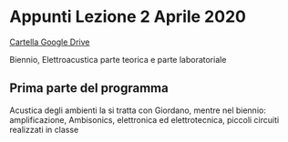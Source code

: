 # Appunti Lezione 2 Aprile 2020

[Cartella Google Drive](https://drive.google.com/drive/folders/0B--_h5RB_vmyR3FnajlkSE1zNG8?usp=sharing)

Biennio, Elettroacustica parte teorica e parte laboratoriale


## Prima parte del programma

Acustica degli ambienti la si tratta con Giordano, mentre nel biennio: amplificazione, Ambisonics, elettronica ed elettrotecnica, piccoli circuiti realizzati in classe
